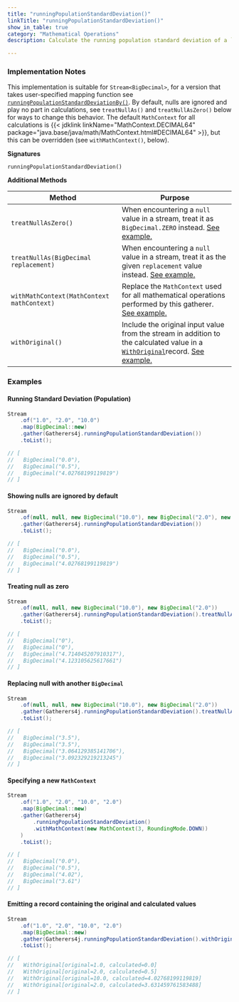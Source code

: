 ```yaml
---
title: "runningPopulationStandardDeviation()"
linkTitle: "runningPopulationStandardDeviation()"
show_in_table: true
category: "Mathematical Operations"
description: Calculate the running population standard deviation of a `Stream<BigDecimal>`.

---
```


### Implementation Notes
This implementation is suitable for `Stream<BigDecimal>`, for a version that takes user-specified mapping function see [`runningPopulationStandardDeviationBy()`](/gatherers/mathematical/runningpopulationstandarddeviationby/).
By default, nulls are ignored and play no part in calculations, see `treatNullAs()` and `treatNullAsZero()` below for ways to change this behavior. The default `MathContext`
for all calculations is {{< jdklink linkName="MathContext.DECIMAL64" package="java.base/java/math/MathContext.html#DECIMAL64" >}}, but this can be overridden (see `withMathContext()`, below).


**Signatures**

`runningPopulationStandardDeviation()`

**Additional Methods**

| Method                                     | Purpose                                                                                                                                                                                                                                                |
|--------------------------------------------|--------------------------------------------------------------------------------------------------------------------------------------------------------------------------------------------------------------------------------------------------------|
| `treatNullAsZero()`                        | When encountering a `null` value in a stream, treat it as `BigDecimal.ZERO` instead. [See example.](#treating-null-as-zero)                                                                                                                                             |
| `treatNullAs(BigDecimal replacement)`      | When encountering a `null` value in a stream, treat it as the given `replacement` value instead. [See example.](#replacing-null-with-another-bigdecimal)                                                                                                                                 |
| `withMathContext(MathContext mathContext)` | Replace the `MathContext` used for all mathematical operations performed by this gatherer. [See example.](#specifying-a-new-mathcontext)                                                                                                                                       |
| `withOriginal()`                           | Include the original input value from the stream in addition to the calculated value in a [`WithOriginal`](https://github.com/tginsberg/gatherers4j/blob/main/src/main/java/com/ginsberg/gatherers4j/WithOriginal.java)record. [See example.](#emitting-a-record-containing-the-original-and-calculated-values) |

### Examples

#### Running Standard Deviation (Population)

```java
Stream
    .of("1.0", "2.0", "10.0")
    .map(BigDecimal::new)
    .gather(Gatherers4j.runningPopulationStandardDeviation())
    .toList();

// [ 
//   BigDecimal("0.0"), 
//   BigDecimal("0.5"), 
//   BigDecimal("4.02768199119819")
// ]
```

#### Showing nulls are ignored by default

```java
Stream
    .of(null, null, new BigDecimal("10.0"), new BigDecimal("2.0"), new BigDecimal("1.0"))
    .gather(Gatherers4j.runningPopulationStandardDeviation())
    .toList();

// [ 
//   BigDecimal("0.0"), 
//   BigDecimal("0.5"), 
//   BigDecimal("4.02768199119819")
// ]
```

#### Treating null as zero

```java
Stream
    .of(null, null, new BigDecimal("10.0"), new BigDecimal("2.0"))
    .gather(Gatherers4j.runningPopulationStandardDeviation().treatNullAsZero())
    .toList();

// [ 
//   BigDecimal("0"),
//   BigDecimal("0"),
//   BigDecimal("4.714045207910317"), 
//   BigDecimal("4.123105625617661") 
// ]
```

#### Replacing null with another `BigDecimal`

```java
Stream
    .of(null, null, new BigDecimal("10.0"), new BigDecimal("2.0"))
    .gather(Gatherers4j.runningPopulationStandardDeviation().treatNullAs(new BigDecimal("3.5")))
    .toList();

// [  
//   BigDecimal("3.5"),  
//   BigDecimal("3.5"),  
//   BigDecimal("3.064129385141706"), 
//   BigDecimal("3.092329219213245") 
// ]
```

#### Specifying a new `MathContext`

```java
Stream
    .of("1.0", "2.0", "10.0", "2.0")
    .map(BigDecimal::new)
    .gather(Gatherers4j
        .runningPopulationStandardDeviation()
        .withMathContext(new MathContext(3, RoundingMode.DOWN))
    )
    .toList();

// [ 
//   BigDecimal("0.0"), 
//   BigDecimal("0.5"), 
//   BigDecimal("4.02"), 
//   BigDecimal("3.61") 
// ]
```

#### Emitting a record containing the original and calculated values

```java
Stream
    .of("1.0", "2.0", "10.0", "2.0")
    .map(BigDecimal::new)
    .gather(Gatherers4j.runningPopulationStandardDeviation().withOriginal())
    .toList();

// [ 
//   WithOriginal[original=1.0, calculated=0.0]
//   WithOriginal[original=2.0, calculated=0.5]
//   WithOriginal[original=10.0, calculated=4.02768199119819]
//   WithOriginal[original=2.0, calculated=3.631459761583488]
// ]
```